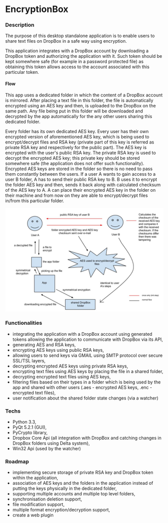 # EncryptionBox

### Description
The purpose of this desktop standalone application is to enable users to share text files on DropBox in a safe way using encryption.

This application integrates with a DropBox account by downloading a DropBox token and authorizing the application with it.
Such token should be kept somewhere safe (for example in a password protected file) as obtaining this token allows access to the
account associated with this particular token.

#### Flow
This app uses a dedicated folder in which the content of a DropBox account is mirrored.
After placing a text file in this folder, the file is automatically encrypted using an AES key and then, is uploaded to the DropBox
on the same path.
Any file being put in this folder will be downloaded and decrypted by the app automatically for the any other users sharing 
this dedicated folder.

Every folder has its own dedicated AES key.
Every user has their own encrypted version of aforementioned AES key, which is being used to encrypt/decrypt files and RSA key 
(private part of this key is referred as private RSA key and respectively for the public part).
The AES key is encrypted with the user's public RSA key. The private RSA key is used to decrypt the encrypted AES key; 
this private key should be stored somewhere safe (the application does not offer such functionality).
Encrypted AES keys are stored in the folder so there is no need to pass them constantly between the users.
If a user A wants to gain access to a user B folder, A has to send their public RSA key to B.
B uses it to encrypt the folder AES key and then, sends it back along with calculated checksum of the AES key to A.
A can place their encrypted AES key in the folder on their machine and from now on they are able to encrypt/decrypt files in/from this 
particular folder.

![Workflow Image](https://github.com/b4ry/EncryptionBox/blob/master/Workflow.jpg)

### Functionalities
- integrating the application with a DropBox account using generated tokens allowing the application to communicate with DropBox via its API,
- generating AES and RSA keys,
- encrypting AES keys using public RSA keys,
- allowing users to send keys via GMAIL using SMTP protocol over secure SSL/TSL layers,
- decrypting encrypted AES keys using private RSA keys,
- encrypting text files using AES keys by placing the file in a shared folder,
- decrypting encrypted text files using AES keys,
- filtering files based on their types in a folder which is being used by the app and shared with other users (.aes - encrypted AES keys, .enc - encrypted text files),
- user notification about the shared folder state changes (via a watcher)

### Techs
- Python 3.3,
- PyQt 5.2.1 (GUI),
- PyCrypto library,
- Dropbox Core Api (all integration with DropBox and catching changes in DropBox folders using Delta system),
- Win32 Api (used by the watcher)

### Roadmap
- implementing secure storage of private RSA key and DropBox token within the application,
- association of AES keys and the folders in the application instead of putting the keys physically in the dedicated folder,
- supporting multiple accounts and multiple top level folders,
- synchronisation deletion support,
- file modification support,
- multiple format encryption/decryption support,
- create a web plugin
